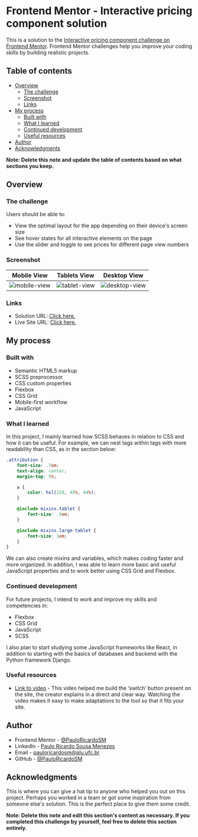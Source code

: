 # Frontend Mentor - Interactive pricing component solution

This is a solution to the [Interactive pricing component challenge on Frontend Mentor](https://www.frontendmentor.io/challenges/interactive-pricing-component-t0m8PIyY8). Frontend Mentor challenges help you improve your coding skills by building realistic projects. 

## Table of contents

- [Overview](#overview)
  - [The challenge](#the-challenge)
  - [Screenshot](#screenshot)
  - [Links](#links)
- [My process](#my-process)
  - [Built with](#built-with)
  - [What I learned](#what-i-learned)
  - [Continued development](#continued-development)
  - [Useful resources](#useful-resources)
- [Author](#author)
- [Acknowledgments](#acknowledgments)

**Note: Delete this note and update the table of contents based on what sections you keep.**

## Overview

### The challenge

Users should be able to:

- View the optimal layout for the app depending on their device's screen size
- See hover states for all interactive elements on the page
- Use the slider and toggle to see prices for different page view numbers

### Screenshot

| Mobile View | Tablets View | Desktop View |
|:---:|:---:|:---:|
| ![mobile-view](https://github.com/PauloRicardoSM/interactive-pricing-component-main/assets/135445155/34fc72bf-56fc-45b6-90b9-bf365448f19b) | ![tablet-view](https://github.com/PauloRicardoSM/interactive-pricing-component-main/assets/135445155/7f06b6af-553b-4940-97f2-214de0b09c07) | ![desktop-view](https://github.com/PauloRicardoSM/interactive-pricing-component-main/assets/135445155/84169d9d-c0c7-48b5-9e5e-003f17534f57) |

### Links

- Solution URL: [Click here.](https://github.com/PauloRicardoSM/interactive-pricing-component-main)
- Live Site URL: [Click here.](https://pauloricardosm.github.io/interactive-pricing-component-main/)

## My process

### Built with

- Semantic HTML5 markup
- SCSS preprocessor
- CSS custom properties
- Flexbox
- CSS Grid
- Mobile-first workflow
- JavaScript

### What I learned

In this project, I mainly learned how SCSS behaves in relation to CSS and how it can be useful. For example, we can nest tags within tags with more readability than CSS, as in the section below:

```scss
.attribution {
    font-size: .7em;
    text-align: center;
    margin-top: 5%;

    a {
        color: hsl(228, 45%, 44%);
    }

    @include mixins.tablet {
        font-size: .9em;
    }

    @include mixins.large-tablet {
        font-size: 1em;
    }
}
```

We can also create mixins and variables, which makes coding faster and more organized. In addition, I was able to learn more basic and useful JavaScript properties and to work better using CSS Grid and Flexbox.

### Continued development

For future projects, I intend to work and improve my skills and competencies in:

- Flexbox
- CSS Grid
- JavaScript
- SCSS
  
I also plan to start studying some JavaScript frameworks like React, in addition to starting with the basics of databases and backend with the Python framework Django.

### Useful resources

- [Link to video](https://youtu.be/ZyFDF_2r-Dk?si=RV0CWXZLlfjy1J3A) - This video helped me build the ‘switch’ button present on the site, the creator explains in a direct and clear way. Watching the video makes it easy to make adaptations to the tool so that it fits your site.
  
## Author

- Frontend Mentor - [@PauloRicardoSM](https://www.frontendmentor.io/profile/PauloRicardoSM)
- LinkedIn - [Paulo Ricardo Sousa Menezes](https://www.linkedin.com/in/paulo-ricardo-sousa/)
- Email - pauloricardosm@alu.ufc.br
- GitHub - [@PauloRicardoSM](https://github.com/PauloRicardoSM)

## Acknowledgments

This is where you can give a hat tip to anyone who helped you out on this project. Perhaps you worked in a team or got some inspiration from someone else's solution. This is the perfect place to give them some credit.

**Note: Delete this note and edit this section's content as necessary. If you completed this challenge by yourself, feel free to delete this section entirely.**
